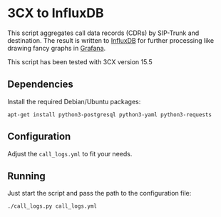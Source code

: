 # 3CX to InfluxDB

This script aggregates call data records (CDRs) by SIP-Trunk and destination.
The result is written to [InfluxDB](https://www.influxdata.com/products/influxdb-overview/) for further processing like drawing fancy graphs in [Grafana](https://grafana.com/).

This script has been tested with 3CX version 15.5

## Dependencies

Install the required Debian/Ubuntu packages:

```
apt-get install python3-postgresql python3-yaml python3-requests
```


## Configuration

Adjust the `call_logs.yml` to fit your needs.


## Running

Just start the script and pass the path to the configuration file:

```
./call_logs.py call_logs.yml
```
